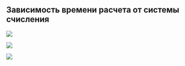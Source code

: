## Зависимость времени расчета от системы счисления

![](https://github.com/ShabanovR/Lessons/blob/master/3%20semester/exp_Google/rational_exp/ULL.png)

![](https://github.com/ShabanovR/Lessons/blob/master/3%20semester/exp_Google/rational_exp/UINT.png)

![](https://github.com/ShabanovR/Lessons/blob/master/3%20semester/exp_Google/rational_exp/USHRT.png)
